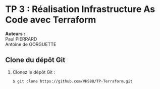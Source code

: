 # TP 3 : Réalisation Infrastructure As Code avec Terraform

**Auteurs :**  
Paul PIERRARD  
Antoine de GORGUETTE  

## Clone du dépôt Git

1. Clonez le dépôt Git :

   ```
   $ git clone https://github.com/VHS88/TP-Terraform.git
   ```
